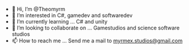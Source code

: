 - 👋 Hi, I’m @Theomyrm
- 👀 I’m interested in C#, gamedev and softwaredev
- 🌱 I’m currently learning ... C# and unity
- 💞️ I’m looking to collaborate on ... Gamestudios and science software studios
- 📫 How to reach me ... Send me a mail to myrmex.studios@gmail.com

<!---
Theomyrm/Theomyrm is a ✨ special ✨ repository because its `README.md` (this file) appears on your GitHub profile.
You can click the Preview link to take a look at your changes.
--->
